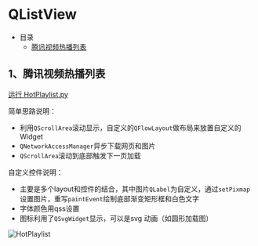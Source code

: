 # QListView

- 目录
  - [腾讯视频热播列表](#1、腾讯视频热播列表)

## 1、腾讯视频热播列表
[运行 HotPlaylist.py](HotPlaylist.py)

简单思路说明：

 - 利用`QScrollArea`滚动显示，自定义的`QFlowLayout`做布局来放置自定义的Widget
 - `QNetworkAccessManager`异步下载网页和图片
 - `QScrollArea`滚动到底部触发下一页加载

自定义控件说明：

 - 主要是多个layout和控件的结合，其中图片`QLabel`为自定义，通过`setPixmap`设置图片，重写`paintEvent`绘制底部渐变矩形框和白色文字
 - 字体颜色用qss设置
 - 图标利用了`QSvgWidget`显示，可以是svg 动画（如圆形加载图）

![HotPlaylist](ScreenShot/HotPlaylist.gif)
